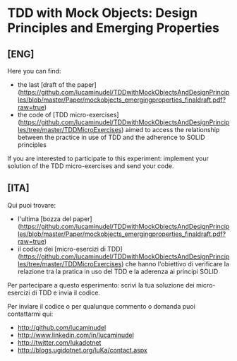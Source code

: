 # TDD with Mock Objects: Design Principles and Emerging Properties

## [ENG] 
Here you can find:

-  the last [draft of the paper] (https://github.com/lucaminudel/TDDwithMockObjectsAndDesignPrinciples/blob/master/Paper/mockobjects_emergingproperties_finaldraft.pdf?raw=true)
-  the code of [TDD micro-exercises] (https://github.com/lucaminudel/TDDwithMockObjectsAndDesignPrinciples/tree/master/TDDMicroExercises) aimed to access the relationship between the practice in use of TDD and the adherence to SOLID principles

If you are interested to participate to this experiment:  implement your solution of the TDD micro-exercises and send your code.






## [ITA] 

Qui puoi trovare:

-  l'ultima [bozza del paper] (https://github.com/lucaminudel/TDDwithMockObjectsAndDesignPrinciples/blob/master/Paper/mockobjects_emergingproperties_finaldraft.pdf?raw=true)
-  il codice dei [micro-esercizi di TDD] (https://github.com/lucaminudel/TDDwithMockObjectsAndDesignPrinciples/tree/master/TDDMicroExercises) che hanno l'obiettivo di verificare la relazione tra la pratica in uso del TDD e la aderenza ai principi SOLID

Per partecipare a questo esperimento:  scrivi la tua soluzione dei micro-esercizi di TDD e invia il codice.

Per inviare il codice o per qualunque commento o domanda puoi contattarmi qui:

-  http://github.com/lucaminudel 
-  http://www.linkedin.com/in/lucaminudel 
-  http://twitter.com/lukadotnet 
-  http://blogs.ugidotnet.org/luKa/contact.aspx 

